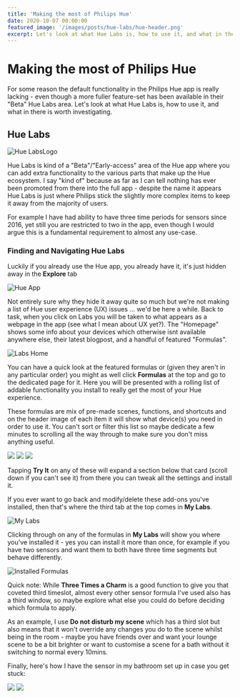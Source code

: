 ```yaml
---
title: 'Making the most of Philips Hue'
date: 2020-10-07 00:00:00
featured_image: '/images/posts/hue-labs/hue-header.png'
excerpt: Let's look at what Hue Labs is, how to use it, and what in there is worth investigating.
---
```


# Making the most of Philips Hue

For some reason the default functionality in the Philips Hue app is really lacking - even though a more fuller feature-set has been available in their "Beta" Hue Labs area. Let's look at what Hue Labs is, how to use it, and what in there is worth investigating.

## Hue Labs

![Hue LabsLogo](/images/posts/hue-labs/hue-labs-logo.png)

Hue Labs is kind of a "Beta"/"Early-access" area of the Hue app where you can add extra functionality to the various parts that make up the Hue ecosystem. I say "kind of" because as far as I can tell nothing has ever been promoted from there into the full app - despite the name it appears Hue Labs is just where Philips stick the slightly more complex items to keep it away from the majority of users.

For example I have had ability to have three time periods for sensors since 2016, yet still you are restricted to two in the app, even though I would argue this is a fundamental requirement to almost any use-case.

### Finding and Navigating Hue Labs
Luckily if you already use the Hue app, you already have it, it's just hidden away in the __Explore__ tab

![Hue App](/images/posts/hue-labs/hue-app.png)

Not entirely sure why they hide it away quite so much but we're not making a list of Hue user experience (UX) issues ... we'd be here a while. Back to task, when you click on Labs you will be taken to what appears as a webpage in the app (see what I mean about UX yet?). The "Homepage" shows some info about your devices which otherwise isnt available anywhere else, their latest blogpost, and a handful of featured "Formulas".

![Labs Home](/images/posts/hue-labs/labs-home.png)

You can have a quick look at the featured formulas or (given they aren't in any particular order) you might as well click __Formulas__ at the top and go to the dedicated page for it. Here you will be presented with a rolling list of addable functionality you install to really get the most of your Hue experience.

These formulas are mix of pre-made scenes, functions, and shortcuts and on the header image of each item it will show what device(s) you need in order to use it. You can't sort or filter this list so maybe dedicate a few minutes to scrolling all the way through to make sure you don't miss anything useful.

<div class="gallery" data-columns="3">
    <img src="/images/posts/hue-labs/formula-schedule.png">
    <img src="/images/posts/hue-labs/formula-fire.png">
    <img src="/images/posts/hue-labs/formula-three.png">
</div>

Tapping __Try It__ on any of these will expand a section below that card (scroll down if you can't see it) from there you can tweak all the settings and install it.

If you ever want to go back and modify/delete these add-ons you've installed, then that's where the third tab at the top comes in __My Labs__.

![My Labs](/images/posts/hue-labs/my-labs.png)

Clicking through on any of the formulas in __My Labs__ will show you where you've installed it - yes you can install it more than once, for example if you have two sensors and want them to both have three time segments but behave differently.

![Installed Formulas](/images/posts/hue-labs/installed-formulas.png)

Quick note: While __Three Times a Charm__ is a good function to give you that coveted third timeslot, almost every other sensor formula I've used also has a third window, so maybe explore what else you could do before deciding which formula to apply.


As an example, I use __Do not disturb my scene__ which has a third slot but also means that it won't override any changes you do to the scene whilst being in the room - maybe you have friends over and want your lounge scene to be a bit brighter or want to customise a scene for a bath without it switching to normal every 10mins.

Finally, here's how I have the sensor in my bathroom set up in case you get stuck:

<div class="gallery" data-columns="2">
    <img src="/images/posts/hue-labs/dnd-three.png">
    <img src="/images/posts/hue-labs/dnd-settings.png">
</div>

